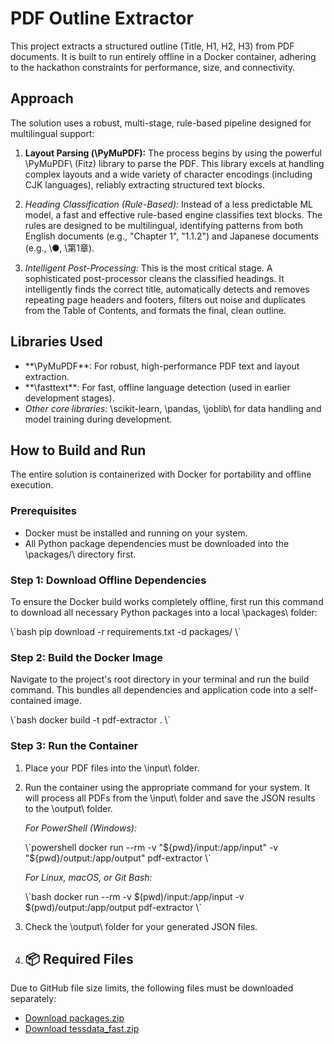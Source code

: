 # PDF Outline Extractor

This project extracts a structured outline (Title, H1, H2, H3) from PDF documents. It is built to run entirely offline in a Docker container, adhering to the hackathon constraints for performance, size, and connectivity.

## Approach

The solution uses a robust, multi-stage, rule-based pipeline designed for multilingual support:

1.  **Layout Parsing (\PyMuPDF\):** The process begins by using the powerful \PyMuPDF\ (Fitz) library to parse the PDF. This library excels at handling complex layouts and a wide variety of character encodings (including CJK languages), reliably extracting structured text blocks.

2.  *Heading Classification (Rule-Based):* Instead of a less predictable ML model, a fast and effective rule-based engine classifies text blocks. The rules are designed to be multilingual, identifying patterns from both English documents (e.g., "Chapter 1", "1.1.2") and Japanese documents (e.g., \●\, \第1章\).

3.  *Intelligent Post-Processing:* This is the most critical stage. A sophisticated post-processor cleans the classified headings. It intelligently finds the correct title, automatically detects and removes repeating page headers and footers, filters out noise and duplicates from the Table of Contents, and formats the final, clean outline.

## Libraries Used

-   **\PyMuPDF\**: For robust, high-performance PDF text and layout extraction.
-   **\fasttext\**: For fast, offline language detection (used in earlier development stages).
-   *Other core libraries*: \scikit-learn\, \pandas\, \joblib\ for data handling and model training during development.

## How to Build and Run

The entire solution is containerized with Docker for portability and offline execution.

### Prerequisites

-   Docker must be installed and running on your system.
-   All Python package dependencies must be downloaded into the \packages/\ directory first.

### Step 1: Download Offline Dependencies

To ensure the Docker build works completely offline, first run this command to download all necessary Python packages into a local \packages\ folder:

\\\`bash
pip download -r requirements.txt -d packages/
\\\`

### Step 2: Build the Docker Image

Navigate to the project's root directory in your terminal and run the build command. This bundles all dependencies and application code into a self-contained image.

\\\`bash
docker build -t pdf-extractor .
\\\`

### Step 3: Run the Container

1.  Place your PDF files into the \input\ folder.

2.  Run the container using the appropriate command for your system. It will process all PDFs from the \input\ folder and save the JSON results to the \output\ folder.

    *For PowerShell (Windows):*

    \\\`powershell
    docker run --rm -v "${pwd}/input:/app/input" -v "${pwd}/output:/app/output" pdf-extractor
    \\\`

    *For Linux, macOS, or Git Bash:*

    \\\`bash
    docker run --rm -v $(pwd)/input:/app/input -v $(pwd)/output:/app/output pdf-extractor
    \\\`

3.  Check the \output\ folder for your generated JSON files.
4.  ## 📦 Required Files

Due to GitHub file size limits, the following files must be downloaded separately:

- [Download packages.zip](https://drive.google.com/file/d/13qM4-p0iKLEqyTa1O7UgS7YT10t5XJgY/view?usp=sharing)
- [Download tessdata_fast.zip](https://drive.google.com/file/d/1r6-ZyHQ5kIKH5zWbOP7e7vlYmkqaLkMl/view?usp=sharing)
